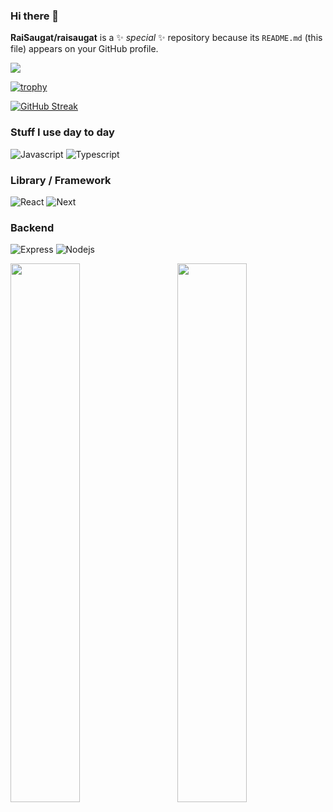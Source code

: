 ### Hi there 👋

**RaiSaugat/raisaugat** is a ✨ _special_ ✨ repository because its `README.md` (this file) appears on your GitHub profile.

![](https://gitwar.herokuapp.com/badge?username=raisaugat)

[![trophy](https://github-profile-trophy.vercel.app/?username=raisaugat)](https://github.com/ryo-ma/github-profile-trophy)

[![GitHub Streak](https://streak-stats.demolab.com?user=raisaugat)](https://git.io/streak-stats)

### Stuff I use day to day
<p>
<img alt="Javascript" src="https://img.shields.io/badge/javascript-%23323330.svg?style=for-the-badge&logo=javascript&logoColor=%23F7DF1E"/>
<img alt="Typescript" src="https://img.shields.io/badge/typescript-%23007ACC.svg?style=for-the-badge&logo=typescript&logoColor=white" />
</p>

### Library / Framework
<p>
  <img alt="React"  src="https://img.shields.io/badge/react-%2320232a.svg?style=for-the-badge&logo=react&logoColor=%2361DAFB"/>
  <img alt="Next"  src="https://img.shields.io/badge/next.js-000000?style=for-the-badge&logo=nextdotjs&logoColor=white"/>
</p>

### Backend
<p>
  <img alt="Express" src="https://img.shields.io/badge/Express.js-000000?logo=express&logoColor=fff&style=flat"/>
  <img alt="Nodejs" src="https://img.shields.io/badge/node.js-339933?style=for-the-badge&logo=Node.js&logoColor=white"/>
</p>


<p>
<img align="left" width="47%" src="https://github-readme-stats.vercel.app/api/top-langs/?username=raisaugat&layout=compact" />
  

<img align="right" width="47%" src="https://github-readme-stats.vercel.app/api?username=raisaugat&show_icons=true&count_private=true&include_all_commits=true" />
</p>
